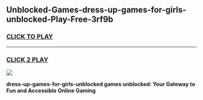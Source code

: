 
## Unblocked-Games-dress-up-games-for-girls-unblocked-Play-Free-3rf9b
<h3>
<a href="https://premium76.site?title=dress-up-games-for-girls-unblocked&ref=18A1">CLICK TO PLAY</a></h3>
<hr>

<h3>
<a href="https://premium76.site?title=dress-up-games-for-girls-unblocked&ref=18A1">CLICK 2 PLAY</a>
  
</h3>

<a href="https://premium76.site?title=dress-up-games-for-girls-unblocked&ref=18A1"><img src="https://clearcache.store/games.png"></a>


**dress-up-games-for-girls-unblocked games unblocked: Your Gateway to Fun and Accessible Online Gaming**
